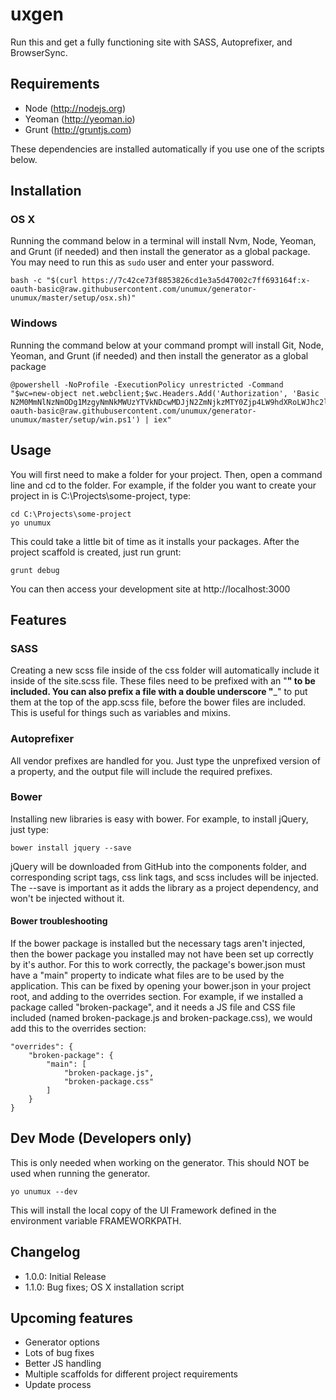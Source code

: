 # uxgen

Run this and get a fully functioning site with SASS, Autoprefixer, and BrowserSync.

## Requirements

- Node (http://nodejs.org)
- Yeoman (http://yeoman.io)
- Grunt (http://gruntjs.com)

These dependencies are installed automatically if you use one of the scripts below.

## Installation

### OS X

Running the command below in a terminal will install Nvm, Node, Yeoman, and Grunt (if needed) and then install the generator as a global package. You may need to run this as `sudo` user and enter your password.

```
bash -c "$(curl https://7c42ce73f8853826cd1e3a5d47002c7ff693164f:x-oauth-basic@raw.githubusercontent.com/unumux/generator-unumux/master/setup/osx.sh)"
```

### Windows

Running the command below at your command prompt will install Git, Node, Yeoman, and Grunt (if needed) and then install the generator as a global package

```
@powershell -NoProfile -ExecutionPolicy unrestricted -Command "$wc=new-object net.webclient;$wc.Headers.Add('Authorization', 'Basic N2M0MmNlNzNmODg1MzgyNmNkMWUzYTVkNDcwMDJjN2ZmNjkzMTY0Zjp4LW9hdXRoLWJhc2ljCg==');$wc.DownloadString('https://7c42ce73f8853826cd1e3a5d47002c7ff693164f:x-oauth-basic@raw.githubusercontent.com/unumux/generator-unumux/master/setup/win.ps1') | iex"
```


## Usage

You will first need to make a folder for your project. Then, open a command line and cd to the folder. For example, if the folder you want to create your project in is C:\Projects\some-project, type:

```
cd C:\Projects\some-project
yo unumux
```

This could take a little bit of time as it installs your packages. After the project scaffold is created, just run grunt:

```
grunt debug
```

You can then access your development site at http://localhost:3000

## Features

### SASS

Creating a new scss file inside of the css folder will automatically include it inside of the site.scss file. These files need to be prefixed with an "__" to be included. You can also prefix a file with a double underscore "___" to put them at the top of the app.scss file, before the bower files are included. This is useful for things such as variables and mixins.

### Autoprefixer

All vendor prefixes are handled for you. Just type the unprefixed version of a property, and the output file will include the required prefixes.

### Bower

Installing new libraries is easy with bower. For example, to install jQuery, just type:

```
bower install jquery --save
```

jQuery will be downloaded from GitHub into the components folder, and corresponding script tags, css link tags, and scss includes will be injected. The --save is important as it adds the library as a project dependency, and won't be injected without it.

#### Bower troubleshooting

If the bower package is installed but the necessary tags aren't injected, then the bower package you installed may not have been set up correctly by it's author. For this to work correctly, the package's bower.json must have a "main" property to indicate what files are to be used by the application. This can be fixed by opening your bower.json in your project root, and adding to the overrides section. For example, if we installed a package called "broken-package", and it needs a JS file and CSS file included (named broken-package.js and broken-package.css), we would add this to the overrides section:

```
"overrides": {
	"broken-package": {
		"main": [
			"broken-package.js",
			"broken-package.css"
		]
	}
}
```

## Dev Mode (Developers only)

This is only needed when working on the generator. This should NOT be used when running the generator.

```
yo unumux --dev
```

This will install the local copy of the UI Framework defined in the environment variable FRAMEWORKPATH.

## Changelog
- 1.0.0: Initial Release
- 1.1.0: Bug fixes; OS X installation script

## Upcoming features

- Generator options
- Lots of bug fixes
- Better JS handling
- Multiple scaffolds for different project requirements
- Update process
